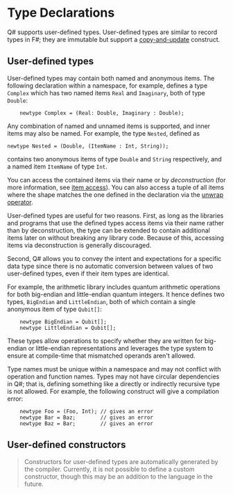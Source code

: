 # Type Declarations

Q# supports user-defined types. User-defined types are similar to record types in F#; they are immutable but support a [copy-and-update](xref:microsoft.quantum.qsharp.copyandupdateexpressions) construct. 

## User-defined types

User-defined types may contain both named and anonymous items. 
The following declaration within a namespace, for example, defines a type `Complex` which has two named items `Real` and `Imaginary`, both of type `Double`:

```qsharp
    newtype Complex = (Real: Double, Imaginary : Double);
```

Any combination of named and unnamed items is supported, and inner items may also be named. 
For example, the type `Nested`, defined as 
 
```qsharp
newtype Nested = (Double, (ItemName : Int, String)); 
```

contains two anonymous items of type `Double` and `String` respectively, and a named item `ItemName` of type `Int`.

You can access the contained items via their name or by *deconstruction* (for more information, see [item access](xref:microsoft.quantum.qsharp.itemaccessexpression#item-access-for-user-defined-types)).
You can also access a tuple of all items where the shape matches the one defined in the declaration via the [unwrap operator](xref:microsoft.quantum.qsharp.itemaccessexpression#item-access-for-user-defined-types).

User-defined types are useful for two reasons. First,
as long as the libraries and programs that use the defined types access items via their name rather than by deconstruction, the type can be extended to contain additional items later on without breaking any library code. Because of this, accessing items via deconstruction is generally discouraged.

Second, Q# allows you to convey the intent and expectations for a specific data type since there is no automatic conversion between values of two user-defined types, even if their item types are identical.

For example, the arithmetic library includes quantum arithmetic operations for both big-endian and little-endian quantum integers.
It hence defines two types, `BigEndian` and `LittleEndian`, both of which contain a single anonymous item of type `Qubit[]`:

```qsharp
    newtype BigEndian = Qubit[];
    newtype LittleEndian = Qubit[];
```

These types allow operations to specify whether they are written for big-endian or little-endian representations and leverages the type system to ensure at compile-time that mismatched operands aren't allowed.

Type names must be unique within a namespace and may not conflict with operation and function names. Types may not have circular dependencies in Q#; that is, defining something like a directly or indirectly recursive type is not allowed. For example, the following construct will give a compilation error: 

```qsharp
    newtype Foo = (Foo, Int); // gives an error
    newtype Bar = Baz;        // gives an error
    newtype Baz = Bar;        // gives an error
```

## User-defined constructors

>Constructors for user-defined types are automatically generated by the compiler. Currently, it is not possible to define a custom constructor, though this may be an addition to the language in the future.



